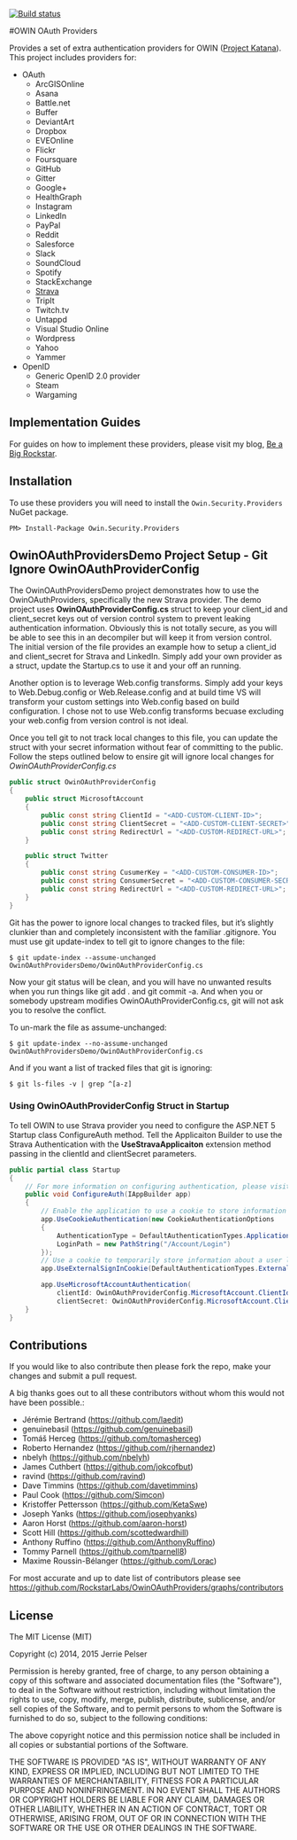 [![Build status](https://ci.appveyor.com/api/projects/status/su8q95onnarswjaq/branch/master?svg=true)](https://ci.appveyor.com/project/ByteBlast/owinoauthproviders/branch/master)


#OWIN OAuth Providers

Provides a set of extra authentication providers for OWIN ([Project Katana](http://katanaproject.codeplex.com/)).  This project includes providers for:
- OAuth
  - ArcGISOnline
  - Asana
  - Battle.net
  - Buffer
  - DeviantArt
  - Dropbox
  - EVEOnline
  - Flickr
  - Foursquare
  - GitHub
  - Gitter
  - Google+
  - HealthGraph
  - Instagram
  - LinkedIn
  - PayPal
  - Reddit
  - Salesforce
  - Slack
  - SoundCloud
  - Spotify
  - StackExchange
  - [Strava](http://strava.github.io/api/)
  - TripIt
  - Twitch.tv
  - Untappd
  - Visual Studio Online
  - Wordpress
  - Yahoo
  - Yammer
- OpenID
  - Generic OpenID 2.0 provider
  - Steam
  - Wargaming

## Implementation Guides
For guides on how to implement these providers, please visit my blog, [Be a Big Rockstar](http://www.beabigrockstar.com).

## Installation
To use these providers you will need to install the ```Owin.Security.Providers``` NuGet package.

```
PM> Install-Package Owin.Security.Providers
```

## OwinOAuthProvidersDemo Project Setup - Git Ignore OwinOAuthProviderConfig
The OwinOAuthProvidersDemo project demonstrates how to use the OwinOAuthProviders, specifically the new Strava provider. The demo project uses **OwinOAuthProviderConfig.cs** struct to keep your client_id and client_secret keys out of version control system to prevent leaking authentication information.  Obviously this is not totally secure, as you will be able to see this in an decompiler but will keep it from version control.  The initial version of the file provides an example how to setup a client_id and client_secret for Strava and LinkedIn.  Simply add your own provider as a struct, update the Startup.cs to use it and your off an running. 

Another option is to leverage Web.config transforms. Simply add your keys to Web.Debug.config or Web.Release.config and at build time VS will transform your custom settings into Web.config based on build configuration.  I chose not to use Web.config transforms becuase excluding your web.config from version control is not ideal.

Once you tell git to not track local changes to this file, you can update the struct with your secret information without fear of committing to the public.  Follow the steps outlined below to ensire git will ignore local changes for *OwinOAuthProviderConfig.cs*

```csharp
public struct OwinOAuthProviderConfig
{
    public struct MicrosoftAccount
    {
        public const string ClientId = "<ADD-CUSTOM-CLIENT-ID>";
        public const string ClientSecret = "<ADD-CUSTOM-CLIENT-SECRET>";
        public const string RedirectUrl = "<ADD-CUSTOM-REDIRECT-URL>";
    }

    public struct Twitter
    {
        public const string CusumerKey = "<ADD-CUSTOM-CONSUMER-ID>";
        public const string ConsumerSecret = "<ADD-CUSTOM-CONSUMER-SECRET>";
        public const string RedirectUrl = "<ADD-CUSTOM-REDIRECT-URL>";
    }
}
```

Git has the power to ignore local changes to tracked files, but it’s slightly clunkier than and completely inconsistent with the familiar .gitignore. You must use git update-index to tell git to ignore changes to the file:

```
$ git update-index --assume-unchanged OwinOAuthProvidersDemo/OwinOAuthProviderConfig.cs
```
Now your git status will be clean, and you will have no unwanted results when you run things like git add . and git commit -a. And when you or somebody upstream modifies OwinOAuthProviderConfig.cs, git will not ask you to resolve the conflict.

To un-mark the file as assume-unchanged:

```
$ git update-index --no-assume-unchanged OwinOAuthProvidersDemo/OwinOAuthProviderConfig.cs
```
And if you want a list of tracked files that git is ignoring:

```
$ git ls-files -v | grep ^[a-z]
```

### Using OwinOAuthProviderConfig Struct in Startup
To tell OWIN to use Strava provider you need to configure the ASP.NET 5 Startup class ConfigureAuth method.  Tell the Applicaiton Builder to use the Strava Authentication with the **UseStravaApplicaiton** extension method passing in the clientId and clientSecret parameters.

```csharp
public partial class Startup
{
    // For more information on configuring authentication, please visit http://go.microsoft.com/fwlink/?LinkId=301864
    public void ConfigureAuth(IAppBuilder app)
    {
        // Enable the application to use a cookie to store information for the signed in user
        app.UseCookieAuthentication(new CookieAuthenticationOptions
        {
            AuthenticationType = DefaultAuthenticationTypes.ApplicationCookie,
            LoginPath = new PathString("/Account/Login")
        });
        // Use a cookie to temporarily store information about a user logging in with a third party login provider
        app.UseExternalSignInCookie(DefaultAuthenticationTypes.ExternalCookie);

        app.UseMicrosoftAccountAuthentication(
            clientId: OwinOAuthProviderConfig.MicrosoftAccount.ClientId,
            clientSecret: OwinOAuthProviderConfig.MicrosoftAccount.ClientSecret);
    }
}
```

## Contributions

If you would like to also contribute then please fork the repo, make your changes and submit a pull request.

A big thanks goes out to all these contributors without whom this would not have been possible.:
* Jérémie Bertrand (https://github.com/laedit)
* genuinebasil (https://github.com/genuinebasil)
* Tomáš Herceg (https://github.com/tomasherceg)
* Roberto Hernandez (https://github.com/rjhernandez)
* nbelyh (https://github.com/nbelyh)
* James Cuthbert (https://github.com/jokcofbut)
* ravind (https://github.com/ravind)
* Dave Timmins (https://github.com/davetimmins)
* Paul Cook (https://github.com/Simcon)
* Kristoffer Pettersson (https://github.com/KetaSwe)
* Joseph Yanks (https://github.com/josephyanks)
* Aaron Horst (https://github.com/aaron-horst)
* Scott Hill (https://github.com/scottedwardhill)
* Anthony Ruffino (https://github.com/AnthonyRuffino)
* Tommy Parnell (https://github.com/tparnell8)
* Maxime Roussin-Bélanger (https://github.com/Lorac)

For most accurate and up to date list of contributors please see https://github.com/RockstarLabs/OwinOAuthProviders/graphs/contributors

## License

The MIT License (MIT)

Copyright (c) 2014, 2015 Jerrie Pelser

Permission is hereby granted, free of charge, to any person obtaining a copy
of this software and associated documentation files (the "Software"), to deal
in the Software without restriction, including without limitation the rights
to use, copy, modify, merge, publish, distribute, sublicense, and/or sell
copies of the Software, and to permit persons to whom the Software is
furnished to do so, subject to the following conditions:

The above copyright notice and this permission notice shall be included in all
copies or substantial portions of the Software.

THE SOFTWARE IS PROVIDED "AS IS", WITHOUT WARRANTY OF ANY KIND, EXPRESS OR
IMPLIED, INCLUDING BUT NOT LIMITED TO THE WARRANTIES OF MERCHANTABILITY,
FITNESS FOR A PARTICULAR PURPOSE AND NONINFRINGEMENT. IN NO EVENT SHALL THE
AUTHORS OR COPYRIGHT HOLDERS BE LIABLE FOR ANY CLAIM, DAMAGES OR OTHER
LIABILITY, WHETHER IN AN ACTION OF CONTRACT, TORT OR OTHERWISE, ARISING FROM,
OUT OF OR IN CONNECTION WITH THE SOFTWARE OR THE USE OR OTHER DEALINGS IN THE
SOFTWARE.
